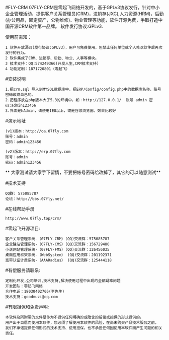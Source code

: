 #FLY-CRM
07FLY-CRM是零起飞网络开发的，基于GPLv3协议发行，针对中小企业管理活动，提供客户关系管理员(CRM)，进销存(JXC),人力资源(HRM)，后勤(办公用品，固定资产，公物维修)、物业管理等功能，软件开源免费，争取打造中国开源CRM软件第一品牌。
软件发行协议:GPLv3. 

使用前需知：

    1 软件开放源码(发行协议:GPLv3)，用户可免费使用，但禁止任何单位或个人修改软件后再次发行的行为。
    2 软件集成了CRM、进销存、后勤、物业、人事等模块。
    3 技术支持：QQ:574249366(开发人生,CRM技术支持)
    4 功能定制：1871720801（零起飞）


#安装说明

    1.把crm.sql 导入到MYSQL数据库中，把ERP/Config/config.php中的数据库名称，账号密码改成自己的。
    2.把程序放在php版本大于5.3的环境中，如：http://127.0.0.1/  账号 admin 密码:admin123456
    3.界面是hAdmin，请使用IE8以上，或是谷歌浏览器。效果比较好


#演示地址

    (v1)版本：http://oa.07fly.com
    账号：admin
    密码：admin123456

    (v2)版本：http://erp.07fly.com
    账号：admin
    密码：admin123456

 ** 大家测试请大家手下留情，不要把帐号密码给改掉了，其它的可以随意测试** 

#技术支持

    QQ群: 575085787
    论坛：http://bbs.07fly.net/

#在线帮助手册
	
    http://www.07fly.top/crm/

#零起飞开源项目:

    客户关系管理系统-（07FLY-CRM）(QQ)交流群：575085787
    企业建站管理系统-（07FLY-CMS）(QQ)交流群：156729480
    小说网站管理系统-（07FLY-FMS）(QQ)交流群：326456035
    桌面应用框架系统-（WebSystem） (QQ)交流群：201192371
    宽带认证计费系统-（AAARadius） (QQ)交流群：125444118

#有偿服务请联系:

    定制化开发,公司培训,技术支持,解决使用过程中出现的全部疑难问题
    开发团队：零起飞网络
    合作电话：18030402705(李先生)
    技术支持：goodmuzi@qq.com

#有限担保和免责声明:

    本软件及所附带的文件是作为不提供任何明确的或隐含的赔偿或担保的形式提供的。 
    用户出于自愿而使用本软件，您必须了解使用本软件的风险，在尚未购买产品技术服务之前， 
    我们不承诺提供任何形式的技术支持、使用担保，也不承担任何因使用本软件而产生问题的相关责任。